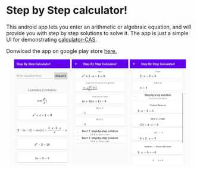 # Step by Step calculator!
This android app lets you enter an arithmetic or algebraic equation, 
and will provide you with step by step solutions to solve it.
The app is just a simple UI for demonstrating [calculator-CAS](https://github.com/havardp/calculator-CAS).

Donwload the app on google play store [here.](https://play.google.com/store/apps/details?id=com.havardp.simplemath3)

<p align="center">
    <img src="mathapp1.jpg" width="30%" title="hover text">
    <img src="mathapp2.jpg" width="30%" alt="image of app"/>
    <img src="./mathapp3.jpg" width="30%" alt="image of app"/>
</p>

